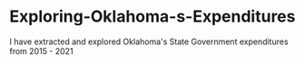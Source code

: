 # Exploring-Oklahoma-s-Expenditures
I have extracted and explored Oklahoma's State Government expenditures from 2015 - 2021
